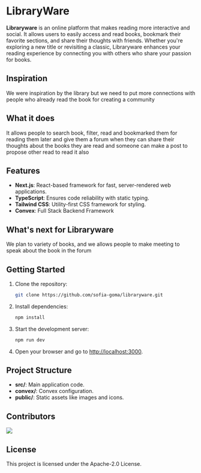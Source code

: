 # LibraryWare

**Libraryware** is an online platform that makes reading more interactive and social. It allows users to easily access and read books, bookmark their favorite sections, and share their thoughts with friends. Whether you're exploring a new title or revisiting a classic, Libraryware enhances your reading experience by connecting you with others who share your passion for books.

## Inspiration

We were inspiration by the library but we need to put more connections with people who already read the book for creating a community

## What it does
It allows people to search book, filter, read and bookmarked them for reading them later and give them a forum when they can share their thoughts about the books they are read and someone can make a post to propose other read to read it also

## Features
- **Next.js**: React-based framework for fast, server-rendered web applications.
- **TypeScript**: Ensures code reliability with static typing.
- **Tailwind CSS**: Utility-first CSS framework for styling.
- **Convex**: Full Stack Backend Framework


## What's next for Libraryware
We plan to variety of books, and we allows people to make meeting to speak about the book in the forum 

## Getting Started
1. Clone the repository:
    ```bash
    git clone https://github.com/sofia-goma/libraryware.git
    ```
2. Install dependencies:
    ```bash
    npm install
    ```
3. Start the development server:
    ```bash
    npm run dev
    ```
4. Open your browser and go to [http://localhost:3000](http://localhost:3000).

## Project Structure
- **src/**: Main application code.
- **convex/**: Convex configuration.
- **public/**: Static assets like images and icons.

## Contributors

<a href="https://github.com/sofia-goma/sofia-library/graphs/contributors">
  <img src="https://contrib.rocks/image?repo=sofia-goma/sofia-library" />
</a>

## License
This project is licensed under the Apache-2.0 License.
